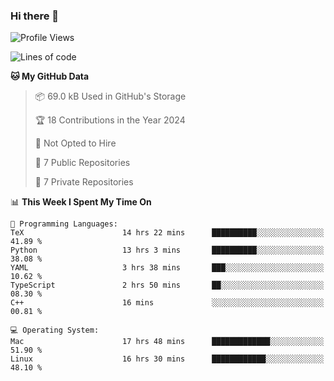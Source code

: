 ### Hi there 👋

<!--
**huayuan4396/huayuan4396** is a ✨ _special_ ✨ repository because its `README.md` (this file) appears on your GitHub profile.

Here are some ideas to get you started:

- 🔭 I’m currently working on ...
- 🌱 I’m currently learning ...
- 👯 I’m looking to collaborate on ...
- 🤔 I’m looking for help with ...
- 💬 Ask me about ...
- 📫 How to reach me: ...
- 😄 Pronouns: ...
- ⚡ Fun fact: ...
-->

<!--START_SECTION:waka-->
![Profile Views](http://img.shields.io/badge/Profile%20Views-0-blue)

![Lines of code](https://img.shields.io/badge/From%20Hello%20World%20I%27ve%20Written-253.0%20thousand%20lines%20of%20code-blue)

**🐱 My GitHub Data** 

> 📦 69.0 kB Used in GitHub's Storage 
 > 
> 🏆 18 Contributions in the Year 2024
 > 
> 🚫 Not Opted to Hire
 > 
> 📜 7 Public Repositories 
 > 
> 🔑 7 Private Repositories 
 > 
📊 **This Week I Spent My Time On** 

```text
💬 Programming Languages: 
TeX                      14 hrs 22 mins      ██████████░░░░░░░░░░░░░░░   41.89 % 
Python                   13 hrs 3 mins       ██████████░░░░░░░░░░░░░░░   38.08 % 
YAML                     3 hrs 38 mins       ███░░░░░░░░░░░░░░░░░░░░░░   10.62 % 
TypeScript               2 hrs 50 mins       ██░░░░░░░░░░░░░░░░░░░░░░░   08.30 % 
C++                      16 mins             ░░░░░░░░░░░░░░░░░░░░░░░░░   00.81 % 

💻 Operating System: 
Mac                      17 hrs 48 mins      █████████████░░░░░░░░░░░░   51.90 % 
Linux                    16 hrs 30 mins      ████████████░░░░░░░░░░░░░   48.10 % 
```


<!--END_SECTION:waka-->
